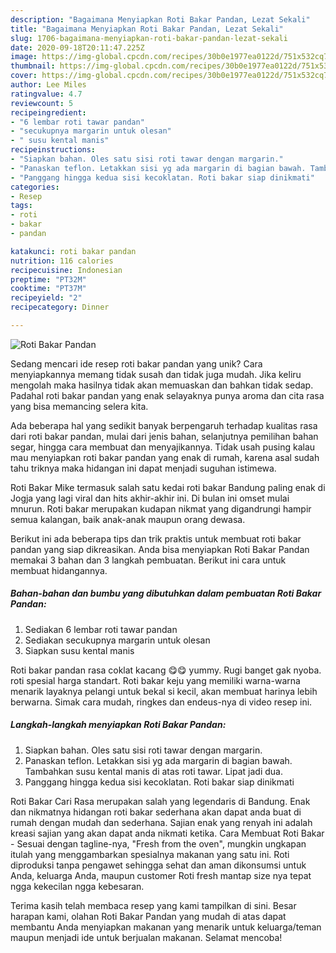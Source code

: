 ```yaml
---
description: "Bagaimana Menyiapkan Roti Bakar Pandan, Lezat Sekali"
title: "Bagaimana Menyiapkan Roti Bakar Pandan, Lezat Sekali"
slug: 1706-bagaimana-menyiapkan-roti-bakar-pandan-lezat-sekali
date: 2020-09-18T20:11:47.225Z
image: https://img-global.cpcdn.com/recipes/30b0e1977ea0122d/751x532cq70/roti-bakar-pandan-foto-resep-utama.jpg
thumbnail: https://img-global.cpcdn.com/recipes/30b0e1977ea0122d/751x532cq70/roti-bakar-pandan-foto-resep-utama.jpg
cover: https://img-global.cpcdn.com/recipes/30b0e1977ea0122d/751x532cq70/roti-bakar-pandan-foto-resep-utama.jpg
author: Lee Miles
ratingvalue: 4.7
reviewcount: 5
recipeingredient:
- "6 lembar roti tawar pandan"
- "secukupnya margarin untuk olesan"
- " susu kental manis"
recipeinstructions:
- "Siapkan bahan. Oles satu sisi roti tawar dengan margarin."
- "Panaskan teflon. Letakkan sisi yg ada margarin di bagian bawah. Tambahkan susu kental manis di atas roti tawar. Lipat jadi dua."
- "Panggang hingga kedua sisi kecoklatan. Roti bakar siap dinikmati"
categories:
- Resep
tags:
- roti
- bakar
- pandan

katakunci: roti bakar pandan 
nutrition: 116 calories
recipecuisine: Indonesian
preptime: "PT32M"
cooktime: "PT37M"
recipeyield: "2"
recipecategory: Dinner

---
```



![Roti Bakar Pandan](https://img-global.cpcdn.com/recipes/30b0e1977ea0122d/751x532cq70/roti-bakar-pandan-foto-resep-utama.jpg)

Sedang mencari ide resep roti bakar pandan yang unik? Cara menyiapkannya memang tidak susah dan tidak juga mudah. Jika keliru mengolah maka hasilnya tidak akan memuaskan dan bahkan tidak sedap. Padahal roti bakar pandan yang enak selayaknya punya aroma dan cita rasa yang bisa memancing selera kita.

Ada beberapa hal yang sedikit banyak berpengaruh terhadap kualitas rasa dari roti bakar pandan, mulai dari jenis bahan, selanjutnya pemilihan bahan segar, hingga cara membuat dan menyajikannya. Tidak usah pusing kalau mau menyiapkan roti bakar pandan yang enak di rumah, karena asal sudah tahu triknya maka hidangan ini dapat menjadi suguhan istimewa.

Roti Bakar Mike termasuk salah satu kedai roti bakar Bandung paling enak di Jogja yang lagi viral dan hits akhir-akhir ini. Di bulan ini omset mulai mnurun. Roti bakar merupakan kudapan nikmat yang digandrungi hampir semua kalangan, baik anak-anak maupun orang dewasa.


Berikut ini ada beberapa tips dan trik praktis untuk membuat roti bakar pandan yang siap dikreasikan. Anda bisa menyiapkan Roti Bakar Pandan memakai 3 bahan dan 3 langkah pembuatan. Berikut ini cara untuk membuat hidangannya.

<!--inarticleads1-->

##### Bahan-bahan dan bumbu yang dibutuhkan dalam pembuatan Roti Bakar Pandan:

1. Sediakan 6 lembar roti tawar pandan
1. Sediakan secukupnya margarin untuk olesan
1. Siapkan  susu kental manis


Roti bakar pandan rasa coklat kacang 😋😋 yummy. Rugi banget gak nyoba. roti spesial harga standart. Roti bakar keju yang memiliki warna-warna menarik layaknya pelangi untuk bekal si kecil, akan membuat harinya lebih berwarna. Simak cara mudah, ringkes dan endeus-nya di video resep ini. 

<!--inarticleads2-->

##### Langkah-langkah menyiapkan Roti Bakar Pandan:

1. Siapkan bahan. Oles satu sisi roti tawar dengan margarin.
1. Panaskan teflon. Letakkan sisi yg ada margarin di bagian bawah. Tambahkan susu kental manis di atas roti tawar. Lipat jadi dua.
1. Panggang hingga kedua sisi kecoklatan. Roti bakar siap dinikmati


Roti Bakar Cari Rasa merupakan salah yang legendaris di Bandung. Enak dan nikmatnya hidangan roti bakar sederhana akan dapat anda buat di rumah dengan mudah dan sederhana. Sajian enak yang renyah ini adalah kreasi sajian yang akan dapat anda nikmati ketika. Cara Membuat Roti Bakar - Sesuai dengan tagline-nya, &#34;Fresh from the oven&#34;, mungkin ungkapan itulah yang menggambarkan spesialnya makanan yang satu ini. Roti diproduksi tanpa pengawet sehingga sehat dan aman dikonsumsi untuk Anda, keluarga Anda, maupun customer Roti fresh mantap size nya tepat ngga kekecilan ngga kebesaran. 

Terima kasih telah membaca resep yang kami tampilkan di sini. Besar harapan kami, olahan Roti Bakar Pandan yang mudah di atas dapat membantu Anda menyiapkan makanan yang menarik untuk keluarga/teman maupun menjadi ide untuk berjualan makanan. Selamat mencoba!
